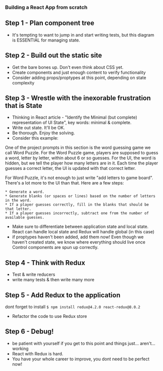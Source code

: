 ### Building a React App from scratch

## Step 1 - Plan component tree
  * It's tempting to want to jump in and start writing tests, but this diagram is ESSENTIAL for managing state.

## Step 2 - Build out the static site
  * Get the bare bones up. Don't even think about CSS yet. 
  * Create components and just enough content to verify functionality
  * Consider adding props/proptypes at this point, depending on state complexity

## Step 3 - Wrestle with the inexorable frustration that is State
  * Thinking in React article - "Identify the Minimal (but complete) representation of UI State", key words: minimal & complete.
  * Write out state. It'll be OK.
  * Be thorough. Enjoy the solving.
  * Consider this example:

One of the project prompts in this section is the word guessing game we call Word Puzzle. For the Word Puzzle game, players are supposed to guess a word, letter by letter, within about 6 or so guesses. For the UI, the word is hidden, but we tell the player how many letters are in it. Each time the player guesses a correct letter, the UI is updated with that correct letter.

For Word Puzzle, it's not enough to just write "add letters to game board". There's a lot more to the UI than that. Here are a few steps:

    * Generate a word.
    * Generate blanks (or spaces or lines) based on the number of letters in the word.
    * If a player guesses correctly, fill in the blanks that should be that letter.
    * If a player guesses incorrectly, subtract one from the number of available guesses.

  * Make sure to differentiate between application state and local state. React can handle local state and Redux will handle global (in this case)
  * if proptypes haven't been added, add them now! Even though we haven't created state, we know where everything should live once Control components are spun up correctly.
  
## Step 4 - Think with Redux
  * Test & write reducers
  * write many tests & then write many more

## Step 5 - Add Redux to the application
dont forget to install `$ npm install redux@4.2.0 react-redux@8.0.2`
  * Refactor the code to use Redux store

## Step 6 - Debug!
  * be patient with yourself if you get to this point and things just... aren't... working
  * React with Redux is hard. 
  * You have your whole career to improve, you dont need to be perfect now!